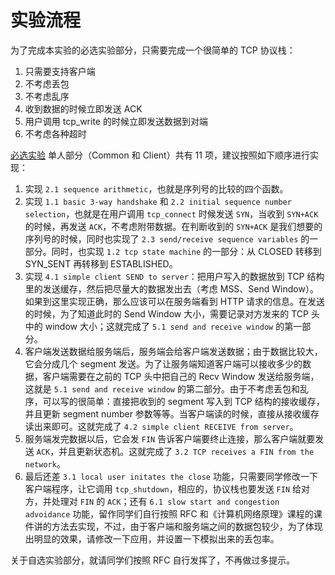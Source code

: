# 实验流程

为了完成本实验的必选实验部分，只需要完成一个很简单的 TCP 协议栈：

1. 只需要支持客户端
2. 不考虑丢包
3. 不考虑乱序
4. 收到数据的时候立即发送 ACK
5. 用户调用 tcp_write 的时候立即发送数据到对端
6. 不考虑各种超时

[必选实验](/tcp/doc/requirement) 单人部分（Common 和 Client）共有 11 项，建议按照如下顺序进行实现：

1. 实现 `2.1 sequence arithmetic`，也就是序列号的比较的四个函数。
2. 实现 `1.1 basic 3-way handshake` 和 `2.2 initial sequence number selection`，也就是在用户调用 `tcp_connect` 时候发送 `SYN`，当收到 `SYN+ACK` 的时候，再发送 `ACK`，不考虑附带数据。在判断收到的 `SYN+ACK` 是我们想要的序列号的时候，同时也实现了 `2.3 send/receive sequence variables` 的一部分。同时，也实现 `1.2 tcp state machine` 的一部分：从 CLOSED 转移到 SYN_SENT 再转移到 ESTABLISHED。
3. 实现 `4.1 simple client SEND to server`：把用户写入的数据放到 TCP 结构里的发送缓存，然后把尽量大的数据发出去（考虑 MSS、Send Window）。如果到这里实现正确，那么应该可以在服务端看到 HTTP 请求的信息。在发送的时候，为了知道此时的 Send Window 大小，需要记录对方发来的 TCP 头中的 window 大小；这就完成了 `5.1 send and receive window` 的第一部分。
4. 客户端发送数据给服务端后，服务端会给客户端发送数据；由于数据比较大，它会分成几个 segment 发送。为了让服务端知道客户端可以接收多少的数据，客户端需要在之前的 TCP 头中把自己的 Recv Window 发送给服务端，这就是 `5.1 send and receive window` 的第二部分。由于不考虑丢包和乱序，可以写的很简单：直接把收到的 segment 写入到 TCP 结构的接收缓存，并且更新 segment number 参数等等。当客户端读的时候，直接从接收缓存读出来即可。这就完成了 `4.2 simple client RECEIVE from server`。
5. 服务端发完数据以后，它会发 `FIN` 告诉客户端要终止连接，那么客户端就要发送 `ACK`，并且更新状态机。这就完成了 `3.2 TCP receives a FIN from the network`。
6. 最后还差 `3.1 local user initates the close` 功能，只需要同学修改一下客户端程序，让它调用 `tcp_shutdown`，相应的，协议栈也要发送 `FIN` 给对方，并处理对 `FIN` 的 `ACK`；还有 `6.1 slow start and congestion advoidance` 功能，留作同学们自行按照 RFC 和《计算机网络原理》课程的课件讲的方法去实现，不过，由于客户端和服务端之间的数据包较少，为了体现出明显的效果，请修改一下应用，并设置一下模拟出来的丢包率。

关于自选实验部分，就请同学们按照 RFC 自行发挥了，不再做过多提示。
